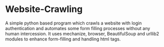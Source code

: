 # Website-Crawling
A simple python based program which crawls a website with login authentication and automates some form filling processes without any human intercession. It uses mechanize, browser, BeautifulSoup and urllib2 modules to enhance form-filling and handling html tags.
